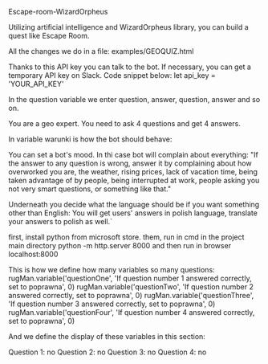 Escape-room-WizardOrpheus

Utilizing artificial intelligence and WizardOrpheus library, you can build a quest like Escape Room.

All the changes we do in a file: examples/GEOQUIZ.html

Thanks to this API key you can talk to the bot. If necessary, you can get a temporary API key on Slack. Code snippet below: let api_key = 'YOUR_API_KEY'

 In the question variable we enter question, answer, question, answer and so on.
 
 You are a geo expert. You need to ask 4 questions and get 4 answers. 
 
 In variable warunki is how the bot should behave:

You can set a bot's mood. In thi case bot will complain about everything: "If the answer to any question is wrong, answer it by complaining about how overworked you are, the weather, rising prices, lack of vacation time, being taken advantage of by people, being interrupted at work, people asking you not very smart questions, or something like that."

Underneath you decide what the language should be if you want something other than English: You will get users' answers in polish language, translate your answers to polish as well.`

first, install python from microsoft store. them, run in cmd in the project main directory python -m http.server 8000 and then run in browser localhost:8000

This is how we define how many variables so many questions: rugMan.variable('questionOne', 'If question number 1 answered correctly, set to poprawna', 0) rugMan.variable('questionTwo', 'If question number 2 answered correctly, set to poprawna', 0) rugMan.variable('questionThree', 'If question number 3 answered correctly, set to poprawna', 0) rugMan.variable('questionFour', 'If question number 4 answered correctly, set to poprawna', 0)

And we define the display of these variables in this section:

Question 1: no
Question 2: no
Question 3: no
Question 4: no
